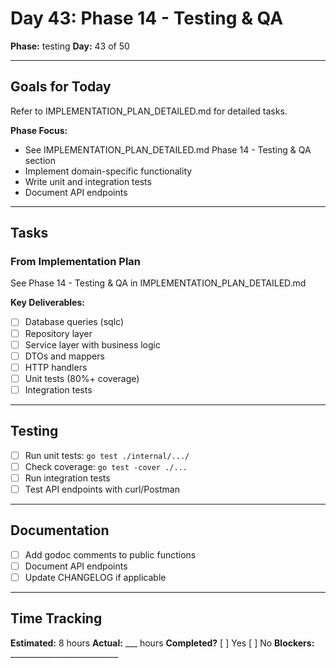 # Day 43: Phase 14 - Testing & QA

**Phase:** testing
**Day:** 43 of 50

---

## Goals for Today

Refer to IMPLEMENTATION_PLAN_DETAILED.md for detailed tasks.

**Phase Focus:**
- See IMPLEMENTATION_PLAN_DETAILED.md Phase 14 - Testing & QA section
- Implement domain-specific functionality
- Write unit and integration tests
- Document API endpoints

---

## Tasks

### From Implementation Plan
See Phase 14 - Testing & QA in IMPLEMENTATION_PLAN_DETAILED.md

**Key Deliverables:**
- [ ] Database queries (sqlc)
- [ ] Repository layer
- [ ] Service layer with business logic
- [ ] DTOs and mappers
- [ ] HTTP handlers
- [ ] Unit tests (80%+ coverage)
- [ ] Integration tests

---

## Testing
- [ ] Run unit tests: `go test ./internal/.../`
- [ ] Check coverage: `go test -cover ./...`
- [ ] Run integration tests
- [ ] Test API endpoints with curl/Postman

---

## Documentation
- [ ] Add godoc comments to public functions
- [ ] Document API endpoints
- [ ] Update CHANGELOG if applicable

---

## Time Tracking
**Estimated:** 8 hours
**Actual:** ___ hours
**Completed?** [ ] Yes [ ] No
**Blockers:** ___________________________
